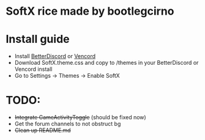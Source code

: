 # SoftX rice made by bootlegcirno

# Install guide

- Install [BetterDiscord](https://betterdiscord.app/) or [Vencord](https://vencord.dev)
- Download SoftX.theme.css and copy to /themes in your BetterDiscord or Vencord install
- Go to Settings -> Themes -> Enable SoftX


# TODO:
- ~~Integrate GameActivityToggle~~ (should be fixed now)
- Get the forum channels to not obstruct bg
- ~~Clean up README.md~~
